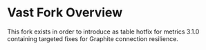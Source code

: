 # Vast Fork Overview

This fork exists in order to introduce as table hotfix for metrics 3.1.0 containing targeted fixes for
Graphite connection resilience.
